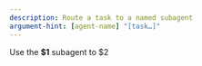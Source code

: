 ```yaml
---
description: Route a task to a named subagent
argument-hint: [agent-name] "[task…]"
---
```


Use the **$1** subagent to $2

